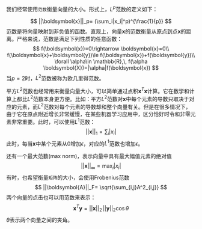 我们经常使用`范数`衡量向量的大小。形式上，$L^p$范数的定义如下：

$$
||\boldsymbol{x}||_p= (\sum_i|x_i|^p)^{\frac{1}{p}}
$$
范数是将向量映射到非负值的函数。直观上，向量$\boldsymbol{x}$的范数衡量从原点到点$\boldsymbol{x}$的距离。严格来说，范数是满足下列性质的任意函数：
$$
f(\boldsymbol{x})=0\rightarrow \boldsymbol{x}=0\\
f(\boldsymbol{x}+\boldsymbol{y})\le f(\boldsymbol{x})+f(\boldsymbol{y})\\
\forall \alpha\in \mathbb{R},\, f(\alpha \boldsymbol{X})=|\alpha|f(\boldsymbol{x})
$$
当$p=2$时，$L^2$范数被称为欧几里得范数。

平方$L^2$范数也经常用来衡量向量大小，可以简单通过点积$\boldsymbol{x}^T\boldsymbol{x}$计算。它在数学和计算上都比$L^2$范数本身更方便。比如：平方$L^2$范数对$\boldsymbol{x}$中每个元素的导数只取决于对应的元素，而$L^2$范数对每个元素的导数却和整个向量有关。但是在很多情况下，由于它在原点附近增长非常缓慢，在某些机器学习应用中，区分恰好时令和非零元素非常重要。此时，可以使用$L^1$范数：
$$
||\boldsymbol{x}||_1= \sum_i|x_i|
$$
此时，每当$\boldsymbol{x}$中某个元素从0增加$\epsilon$，对应的$L^1$范数也增加$\epsilon$。

还有一个最大范数(max norm)，表示向量中具有最大幅值元素的绝对值
$$
||\boldsymbol{x}||_\infty= \max_i|x_i|
$$
有时，也希望衡量`矩阵`的大小，会使用Frobenius范数
$$
||\boldsymbol{A}||_F= \sqrt{\sum_{i,j}A^2_{i,j}}
$$
两个向量的点击也可以用范数来表示：
$$
\boldsymbol{x}^T\boldsymbol{y}= ||\boldsymbol{x}||_2\,||\boldsymbol{y}||_2 \cos \theta
$$
$\theta$表示两个向量之间的夹角。
